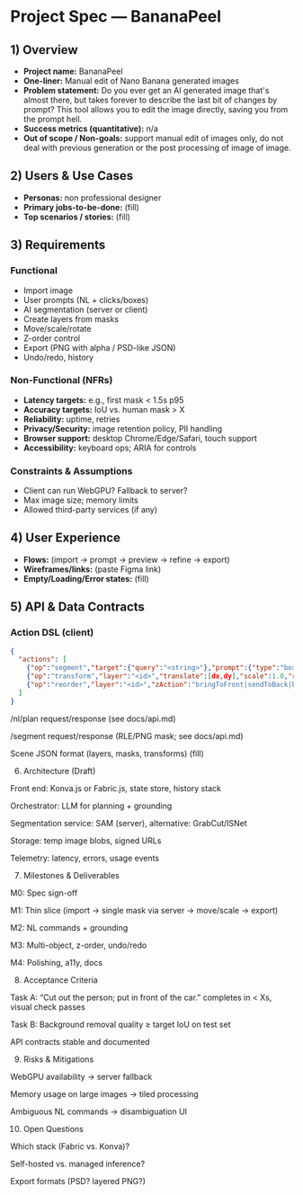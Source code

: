 # Project Spec — BananaPeel

## 1) Overview
- **Project name:** BananaPeel
- **One-liner:** Manual edit of Nano Banana generated images
- **Problem statement:** Do you ever get an AI generated image that's almost there, but takes forever to describe the last bit of changes by prompt? This tool allows you to edit the image directly, saving you from the prompt hell.
- **Success metrics (quantitative):** n/a
- **Out of scope / Non-goals:** support manual edit of images only, do not deal with previous generation or the post processing of image of image.

## 2) Users & Use Cases
- **Personas:** non professional designer
- **Primary jobs-to-be-done:** (fill)
- **Top scenarios / stories:** (fill)

## 3) Requirements
### Functional
- Import image
- User prompts (NL + clicks/boxes)
- AI segmentation (server or client)
- Create layers from masks
- Move/scale/rotate
- Z-order control
- Export (PNG with alpha / PSD-like JSON)
- Undo/redo, history

### Non-Functional (NFRs)
- **Latency targets:** e.g., first mask < 1.5s p95
- **Accuracy targets:** IoU vs. human mask > X
- **Reliability:** uptime, retries
- **Privacy/Security:** image retention policy, PII handling
- **Browser support:** desktop Chrome/Edge/Safari, touch support
- **Accessibility:** keyboard ops; ARIA for controls

### Constraints & Assumptions
- Client can run WebGPU? Fallback to server?
- Max image size; memory limits
- Allowed third-party services (if any)

## 4) User Experience
- **Flows:** (import → prompt → preview → refine → export)
- **Wireframes/links:** (paste Figma link)
- **Empty/Loading/Error states:** (fill)

## 5) API & Data Contracts
### Action DSL (client)
```json
{
  "actions": [
    {"op":"segment","target":{"query":"<string>"},"prompt":{"type":"box|points|auto","box":[x0,y0,x1,y1],"points":[[x,y,label],...]},"result_layer_name":"<id>"},
    {"op":"transform","layer":"<id>","translate":[dx,dy],"scale":1.0,"rotate_deg":0},
    {"op":"reorder","layer":"<id>","zAction":"bringToFront|sendToBack|bringInFrontOf","relativeTo":"<id>"}
  ]
}
```


/nl/plan request/response (see docs/api.md)

/segment request/response (RLE/PNG mask; see docs/api.md)

Scene JSON format (layers, masks, transforms) (fill)

6) Architecture (Draft)

Front end: Konva.js or Fabric.js, state store, history stack

Orchestrator: LLM for planning + grounding

Segmentation service: SAM (server), alternative: GrabCut/ISNet

Storage: temp image blobs, signed URLs

Telemetry: latency, errors, usage events

7) Milestones & Deliverables

M0: Spec sign-off

M1: Thin slice (import → single mask via server → move/scale → export)

M2: NL commands + grounding

M3: Multi-object, z-order, undo/redo

M4: Polishing, a11y, docs

8) Acceptance Criteria

Task A: “Cut out the person; put in front of the car.” completes in < Xs, visual check passes

Task B: Background removal quality ≥ target IoU on test set

API contracts stable and documented

9) Risks & Mitigations

WebGPU availability → server fallback

Memory usage on large images → tiled processing

Ambiguous NL commands → disambiguation UI

10) Open Questions

Which stack (Fabric vs. Konva)?

Self-hosted vs. managed inference?

Export formats (PSD? layered PNG?)
